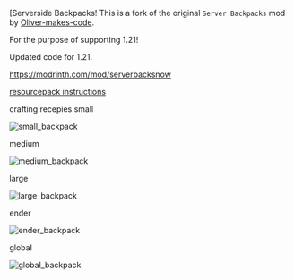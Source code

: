 [Serverside Backpacks!
This is a fork of the original `Server Backpacks` mod by [Oliver-makes-code](https://github.com/Oliver-makes-code/server-backpacks). 

For the purpose of supporting 1.21!

Updated code for 1.21.

https://modrinth.com/mod/serverbacksnow

<a href="[url](https://polymer.pb4.eu/polymer/resource-packs/#making-pack-required:~:text=Identifier(%22minecraft%22%2C%20%22default%22)%3B%0A%7D-,Making%20pack%20required,will%20be%20located%20in%20your%20server%20folder%20as%20polymer%2Dresourcepack.zip.,-Previous)">resourcepack instructions</a>


crafting recepies
small

![small_backpack](https://github.com/user-attachments/assets/a02db5c2-9aea-43ba-b182-7cd2a542cbcc)

medium

![medium_backpack](https://github.com/user-attachments/assets/b3d9a2fe-f200-42cf-a33b-8adcc13c69bd)

large

![large_backpack](https://github.com/user-attachments/assets/2dc78559-304d-4398-b21c-4d027166a704)

ender

![ender_backpack](https://github.com/user-attachments/assets/0ff1371c-5970-4610-b9a5-316fb3149a0e)

global

![global_backpack](https://github.com/user-attachments/assets/c928dea7-22ed-47de-a0de-d55754ea3720)
